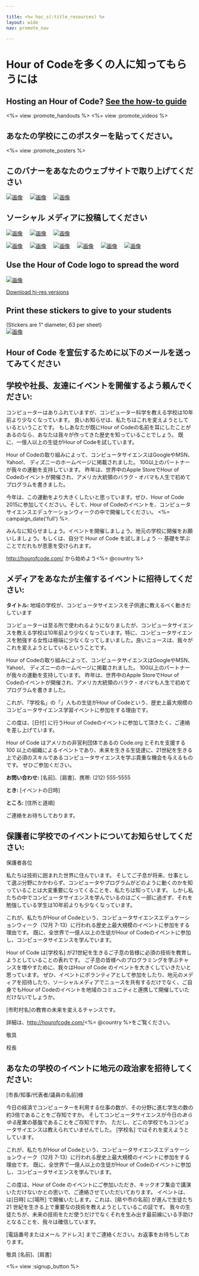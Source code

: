```yaml
---

title: <%= hoc_s(:title_resources) %>
layout: wide
nav: promote_nav

---
```


<link rel="stylesheet" type="text/css" href="/css/promote-page.css" />
</link>

# Hour of Codeを多くの人に知ってもらうには

## Hosting an Hour of Code? [See the how-to guide](<%= resolve_url('/how-to') %>)

<%= view :promote_handouts %> <%= view :promote_videos %>

<a id="posters"></a>

## あなたの学校にこのポスターを貼ってください。

<%= view :promote_posters %>

<a id="banners"></a>

## このバナーをあなたのウェブサイトで取り上げてください

[![画像](/images/fit-250/banner1.jpg)](/images/banner1.jpg)&nbsp;&nbsp;&nbsp;&nbsp; [![画像](/images/fit-250/banner3.jpg)](/images/banner3.jpg)&nbsp;&nbsp;&nbsp;&nbsp; [![画像](/images/fit-500/banner5.jpg)](/images/banner5.jpg)&nbsp;&nbsp;&nbsp;&nbsp;

<a id="social"></a>

## ソーシャル メディアに投稿してください

[![画像](/images/fit-250/social-1.jpg)](/images/social-1.jpg)&nbsp;&nbsp;&nbsp;&nbsp; [![画像](/images/fit-250/social-2.jpg)](/images/social-2.jpg)&nbsp;&nbsp;&nbsp;&nbsp; [![画像](/images/fit-250/social-3.jpg)](/images/social-3.jpg)&nbsp;&nbsp;&nbsp;&nbsp;

[![画像](/images/fit-250/mark.jpg)](/images/mark.jpg)&nbsp;&nbsp;&nbsp;&nbsp; [![画像](/images/fit-250/susan.png)](/images/susan.png)&nbsp;&nbsp;&nbsp;&nbsp; [![画像](/images/fit-250/chris.jpg)](/images/chris.jpg)&nbsp;&nbsp;&nbsp;&nbsp; [![画像](/images/fit-250/marissa.jpg)](/images/marissa.jpg)&nbsp;&nbsp;&nbsp;&nbsp; [![画像](/images/fit-250/ashton.jpg)](/images/ashton.jpg)&nbsp;&nbsp;&nbsp;&nbsp; [![画像](/images/fit-250/barack.jpg)](/images/barack.jpg)&nbsp;&nbsp;&nbsp;&nbsp;

<a id="logo"></a>

## Use the Hour of Code logo to spread the word

[![画像](<%= localized_image('/images/fit-200/hour-of-code-logo.png') %>)](<%= localized_image('/images/hour-of-code-logo.png') %>)

[Download hi-res versions](http://images.code.org/share/hour-of-code-logo.zip)

<a id="stickers"></a>

## Print these stickers to give to your students

(Stickers are 1" diameter, 63 per sheet)  
[![画像](/images/fit-250/hour-of-code-stickers.png)](/images/hour-of-code-stickers.pdf)

<a id="sample-emails"></a>

## Hour of Code を宣伝するために以下のメールを送ってみてください

<a id="email"></a>

## 学校や社長、友達にイベントを開催するよう頼んでください:

コンピューターはありふれていますが、コンピューター科学を教える学校は10年前より少なくなっています。 良いお知らせは、私たちはこれを変えようとしているということです。 もしあなたが既にHour of Codeの名前を耳にしたことがあるのなら、あなたは我々が作ってきた歴史を知っていることでしょう。 既に、一億人以上の生徒がHour of Codeを試しています。

Hour of Codeの取り組みによって、コンピュータサイエンスはGoogleやMSN、Yahoo!、 ディズニーのホームページに掲載されました。 100以上のパートナーが我々の運動を支持しています。 昨年は、世界中のApple StoreでHour of Codeのイベントが開催され、アメリカ大統領のバラク・オバマも人生で初めてプログラムを書きました。

今年は、この運動をより大きくしたいと思っています。ぜひ、Hour of Code 2015に参加してください。そして、Hour of Codeのイベントを、コンピュータサイエンスエデュケーションウィークの中で開催してください。 <%= campaign_date('full') %>.

みんなに知らせましょう。イベントを開催しましょう。地元の学校に開催をお願いしましょう。もしくは、自分で Hour of Code を試しましょう -- 基礎を学ぶことでだれもが恩恵を受けられます。

http://hourofcode.com/ から始めよう<%= @country %>

<a id="media-pitch"></a>

## メディアをあなたが主催するイベントに招待してください:

**タイトル:** 地域の学校が、コンピュータサイエンスを子供達に教えるべく動きだしています

コンピューターは至る所で使われるようになりましたが、コンピュータサイエンスを教える学校は10年前より少なくなっています。特に、コンピュータサイエンスを勉強する女性は極端に少なくなってしまいました。良いニュースは、我々がこれを変えようとしているということです。

Hour of Codeの取り組みによって、コンピュータサイエンスはGoogleやMSN、Yahoo!、 ディズニーのホームページに掲載されました。 100以上のパートナーが我々の運動を支持しています。 昨年は、世界中のApple StoreでHour of Codeのイベントが開催され、アメリカ大統領のバラク・オバマも人生で初めてプログラムを書きました。

これが、「学校名」の「」人もの生徒がHour of Codeという、歴史上最大規模のコンピュータサイエンス学習イベントに参加をする理由です。

この度は、[日付] に行うHour of Codeのイベントに参加して頂きたく、ご連絡を差し上げています。

Hour of Code はアメリカの非営利団体であるの Code.org とそれを支援する 100 以上の組織によるイベントであり、未来を生きる生徒達に、21世紀を生きる上で必須のスキルであるコンピュータサイエンスを学ぶ貴重な機会を与えるものです。 ぜひご参加ください。

**お問い合わせ:** [名前]、[肩書]、携帯: (212) 555-5555

**とき:** [イベントの日時]

**ところ:** [住所と道順]

ご連絡をお待ちしております。

<a id="parents"></a>

## 保護者に学校でのイベントについてお知らせしてください:

保護者各位

私たちは技術に囲まれた世界に住んでいます。 そしてご子息が将来、仕事として選ぶ分野にかかわらず、コンピュータやプログラムがどのように動くのかを知っていることは大変重要になってくることを、私たちは知っています。 しかし私たちの中でコンピュータサイエンスを学んでいるのはごく一部に過ぎず、それを勉強している学生は10年前よりも少なくなっています。

これが、私たちがHour of Codeという、コンピュータサイエンスエデュケーションウィーク（12月 7-13）に行われる歴史上最大規模のイベントに参加をする理由です。 既に、全世界で一億人以上の生徒がHour of Codeのイベントに参加し、コンピュータサイエンスを学んでいます。

Hour of Code は[学校名] が21世紀を生きるご子息の皆様に必須の技術を教育しようとしていることの表れです。 ご子息の皆様へのプログラミングを学ぶチャンスを増やすために、我々はHour of Code のイベントを大きくしていきたいと思っています。 ぜひ、イベントにボランティアとして参加をしたり、地元のメディアを招待したり、ソーシャルメディアでニュースを共有するだけでなく、ご自身でもHour of Codeのイベントを地域のコミュニティと連携して開催していただけないでしょうか。

[市町村名]の教育の未来を変えるチャンスです。

詳細は、http://hourofcode.com/<%= @country %>をご覧ください。

敬具

校長

<a id="politicians"></a>

## あなたの学校のイベントに地元の政治家を招待してください:

[市長/知事/代表者/議員の名前]様

今日の経済でコンピューターを利用する仕事の数が、その分野に進む学生の数の約3倍であることをご存知ですか。 そしてコンピュータサイエンスが今日の*あらゆる*産業の基盤であることをご存知ですか。 ただし、どこの学校でもコンピュータサイエンスは教えられていませんでした。 [学校名] ではそれを変えようとしています。

これが、私たちがHour of Codeという、コンピュータサイエンスエデュケーションウィーク（12月 7-13）に行われる歴史上最大規模のイベントに参加をする理由です。 既に、全世界で一億人以上の生徒がHour of Codeのイベントに参加し、コンピュータサイエンスを学んでいます。

この度は、Hour of Code のイベントにご参加いただき、キックオフ集会で講演いただけないかとの思いで、ご連絡させていただいております。 イベントは、は[日時] に[場所] で開催いたします。これは、[県や市の名前] が進んで生徒たち21 世紀を生きる上で重要なの技術を教えようとしているこの証です。 我々の生徒たちが、未来の技術をただ使うだけでなくそれを生み出す最前線にいる手助けとなることを、我々は確信しています。

[電話番号またはメール アドレス] までご連絡ください。お返事をお待ちしております。

敬具 [名前]、[肩書]

<%= view :signup_button %>